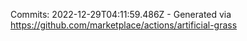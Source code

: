 Commits: 2022-12-29T04:11:59.486Z - Generated via https://github.com/marketplace/actions/artificial-grass
<br>
